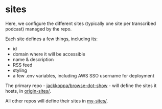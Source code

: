 # sites

Here, we configure the different sites (typically one site per transcribed podcast) managed by the repo. 

Each site defines a few things, including its:
* id
* domain where it will be accessible
* name & description
* RSS feed
* styling
* a few .env variables, including AWS SSO username for deployment

The primary repo - [jackkoppa/browse-dot-show](https://github.com/jackkoppa/browse-dot-show) - will define the sites it hosts, in [origin-sites/](./origin-sites/).

All other repos will define their sites in [my-sites/](./my-sites/).
